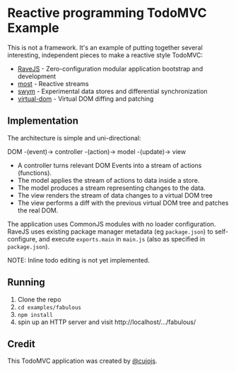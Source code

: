 # Reactive programming TodoMVC Example

This is not a framework.  It's an example of putting together several interesting, independent pieces to make a reactive style TodoMVC:

* [RaveJS](https://github.com/RaveJS/rave) - Zero-configuration modular application bootstrap and development
* [most](https://github.com/cujojs/most) - Reactive streams
* [swym](https://github.com/briancavalier/swym) - Experimental data stores and differential synchronization
* [virtual-dom](https://github.com/Matt-Esch/virtual-dom) - Virtual DOM diffing and patching

## Implementation

The architecture is simple and uni-directional:

DOM -(event)-> controller -(action)-> model -(update)-> view

* A controller turns relevant DOM Events into a stream of actions (functions).
* The model applies the stream of actions to data inside a store.
* The model produces a stream representing changes to the data.
* The view renders the stream of data changes to a virtual DOM tree
* The view performs a diff with the previous virtual DOM tree and patches the real DOM.

The application uses CommonJS modules with no loader configuration.  RaveJS uses existing package manager metadata (eg `package.json`) to self-configure, and execute `exports.main` in `main.js` (also as specified in `package.json`).

NOTE: Inline todo editing is not yet implemented.

## Running

1. Clone the repo
1. `cd examples/fabulous`
1. `npm install`
1. spin up an HTTP server and visit http://localhost/.../fabulous/

## Credit

This TodoMVC application was created by [@cujojs](https://github.com/cujojs).
